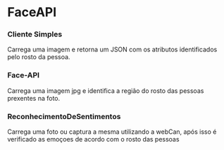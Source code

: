 # FaceAPI


### Cliente Simples

Carrega uma imagem e retorna um JSON com os atributos identificados pelo rosto da pessoa.

### Face-API

Carrega uma imagem jpg e identifica a região do rosto das pessoas prexentes na foto.

### ReconhecimentoDeSentimentos

Carrega uma foto ou captura a mesma utilizando a webCan, após isso é verificado as emoçoes de acordo com o rosto das pessoas
